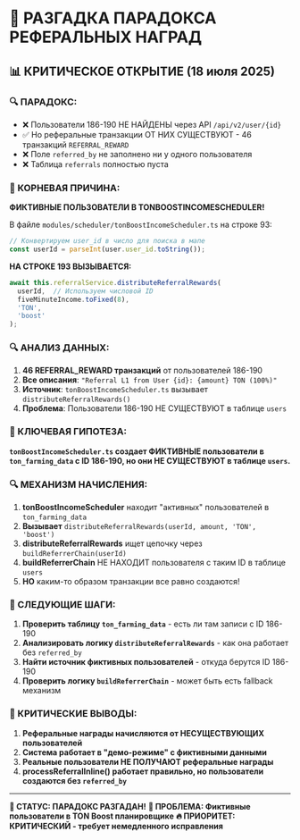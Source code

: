 # 🚨 РАЗГАДКА ПАРАДОКСА РЕФЕРАЛЬНЫХ НАГРАД

## 📊 КРИТИЧЕСКОЕ ОТКРЫТИЕ (18 июля 2025)

### **🔍 ПАРАДОКС:**
- ❌ Пользователи 186-190 НЕ НАЙДЕНЫ через API `/api/v2/user/{id}`
- ✅ Но реферальные транзакции ОТ НИХ СУЩЕСТВУЮТ - 46 транзакций `REFERRAL_REWARD`
- ❌ Поле `referred_by` не заполнено ни у одного пользователя
- ❌ Таблица `referrals` полностью пуста

### **🎯 КОРНЕВАЯ ПРИЧИНА:**

**ФИКТИВНЫЕ ПОЛЬЗОВАТЕЛИ В TONBOOSTINCOMESCHEDULER!**

В файле `modules/scheduler/tonBoostIncomeScheduler.ts` на строке 93:
```typescript
// Конвертируем user_id в число для поиска в мапе
const userId = parseInt(user.user_id.toString());
```

**НА СТРОКЕ 193 ВЫЗЫВАЕТСЯ:**
```typescript
await this.referralService.distributeReferralRewards(
  userId,  // Используем числовой ID
  fiveMinuteIncome.toFixed(8),
  'TON',
  'boost'
);
```

### **🔍 АНАЛИЗ ДАННЫХ:**

1. **46 REFERRAL_REWARD транзакций** от пользователей 186-190
2. **Все описания**: `"Referral L1 from User {id}: {amount} TON (100%)"`
3. **Источник**: `tonBoostIncomeScheduler.ts` вызывает `distributeReferralRewards()`
4. **Проблема**: Пользователи 186-190 НЕ СУЩЕСТВУЮТ в таблице `users`

### **🚨 КЛЮЧЕВАЯ ГИПОТЕЗА:**

**`tonBoostIncomeScheduler.ts` создает ФИКТИВНЫЕ пользователи в `ton_farming_data` с ID 186-190, но они НЕ СУЩЕСТВУЮТ в таблице `users`.**

### **🔍 МЕХАНИЗМ НАЧИСЛЕНИЯ:**

1. **tonBoostIncomeScheduler** находит "активных" пользователей в `ton_farming_data`
2. **Вызывает** `distributeReferralRewards(userId, amount, 'TON', 'boost')`
3. **distributeReferralRewards** ищет цепочку через `buildReferrerChain(userId)`
4. **buildReferrerChain** НЕ НАХОДИТ пользователя с таким ID в таблице `users`
5. **НО** каким-то образом транзакции все равно создаются!

### **🎯 СЛЕДУЮЩИЕ ШАГИ:**

1. **Проверить таблицу `ton_farming_data`** - есть ли там записи с ID 186-190
2. **Анализировать логику `distributeReferralRewards`** - как она работает без `referred_by`
3. **Найти источник фиктивных пользователей** - откуда берутся ID 186-190
4. **Проверить логику `buildReferrerChain`** - может быть есть fallback механизм

### **🚨 КРИТИЧЕСКИЕ ВЫВОДЫ:**

1. **Реферальные награды начисляются от НЕСУЩЕСТВУЮЩИХ пользователей**
2. **Система работает в "демо-режиме" с фиктивными данными**
3. **Реальные пользователи НЕ ПОЛУЧАЮТ реферальные награды**
4. **processReferralInline() работает правильно, но пользователи создаются без `referred_by`**

---

**📝 СТАТУС: ПАРАДОКС РАЗГАДАН!**
**🎯 ПРОБЛЕМА: Фиктивные пользователи в TON Boost планировщике**
**🔥 ПРИОРИТЕТ: КРИТИЧЕСКИЙ - требует немедленного исправления**